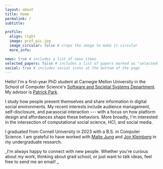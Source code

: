 ```yaml
---
layout: about
title: home
permalink: /
subtitle:

profile:
  align: right
  image: prof_pic.jpg
  image_circular: false # crops the image to make it circular
  more_info:

news: true # includes a list of news items
selected_papers: false # includes a list of papers marked as "selected={true}"
social: true # includes social icons at the bottom of the page
---
```


Hello! I'm a first-year PhD student at Carnegie Mellon University in the School of Computer Science's [Software and Societal Systems Department](https://s3d.cmu.edu/). My advisor is [Patrick Park](https://patpark.org/).

I study how people present themselves and share information in digital social environments. My recent interests include audience management, self-disclosure, and parasocial interaction --- with a focus on how platform design and affordances shape these behaviors. More broadly, I'm interested in the intersection of computational social science, HCI, and social media.

I graduated from Cornell University in 2023 with a B.S. in Computer Science. I am grateful to have worked with [Malte Jung](https://mjung.infosci.cornell.edu/) and [Jon Kleinberg](https://www.cs.cornell.edu/home/kleinber/) in my undergraduate research.

_I'm always happy to connect with new people. Whether you're curious about my work, thinking about grad school, or just want to talk ideas, feel free to send me an email! _

